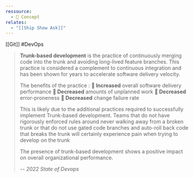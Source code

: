 ```yaml
---
ressource:
  - 🧠 Concept
relates:
  - "[[Ship Show Ask]]"
---
```


[[Git]]
#DevOps
> **Trunk-based development** is the practice of continuously merging code into the trunk and avoiding long-lived feature branches. This practice is considered a complement to continuous integration and has been shown for years to accelerate software delivery velocity.
> 
> The benefits of the practice : 
> **🔼 Increased** overall software delivery performance 
> **🔽 Decreased** amounts of unplanned work 
> **🔽 Decreased** error-proneness 
> **🔽 Decreased** change failure rate
>
> This is likely due to the additional practices required to successfully implement Trunk-based development. Teams that do not have rigorously enforced rules around never walking away from a broken trunk or that do not use gated code branches and auto-roll back code that breaks the trunk will certainly experience pain when trying to develop on the trunk
> 
> The presence of trunk-based development shows a positive impact on overall organizational performance.
> 
> *-- 2022 State of Devops*


